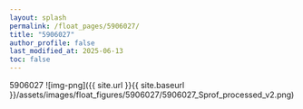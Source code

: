 ```yaml
---
layout: splash
permalink: /float_pages/5906027/
title: "5906027"
author_profile: false
last_modified_at: 2025-06-13
toc: false
---
```

 
5906027
![img-png]({{ site.url }}{{ site.baseurl }}/assets/images/float_figures/5906027/5906027_Sprof_processed_v2.png)